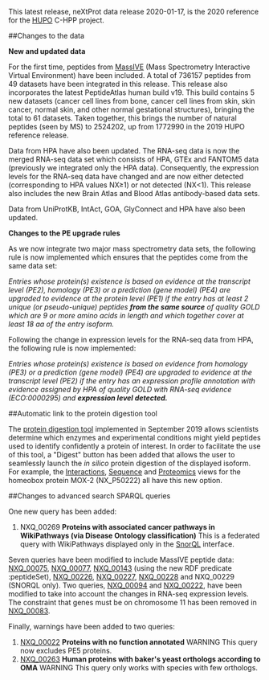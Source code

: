 This latest release, neXtProt data release 2020-01-17, is the 2020 reference for the [HUPO](https://www.hupo.org/) C-HPP project.

##Changes to the data

**New and updated data**

For the first time, peptides from [MassIVE](https://massive.ucsd.edu/ProteoSAFe/static/massive.jsp) (Mass Spectrometry Interactive Virtual Environment) have been included. A total of 736157 peptides from 49 datasets have been integrated in this release. This release also incorporates the latest PeptideAtlas human build v19. This build contains 5 new datasets (cancer cell lines from bone, cancer cell lines from skin, skin cancer, normal skin, and other normal gestational structures), bringing the total to 61 datasets. Taken together, this brings the number of natural peptides (seen by MS) to 2524202, up from 1772990 in the 2019 HUPO reference release.

Data from HPA have also been updated. The RNA-seq data is now the merged RNA-seq data set which consists of HPA, GTEx and FANTOM5 data (previously we integrated only the HPA data). Consequently, the expression levels for the RNA-seq data have changed and are now either detected (corresponding to HPA values NX&ge;1) or not detected (NX<1). This release also includes the new Brain Atlas and Blood Atlas antibody-based data sets.

Data from UniProtKB, IntAct, GOA, GlyConnect and HPA have also been updated.

**Changes to the PE upgrade rules**

As we now integrate two major mass spectrometry data sets, the following rule is now implemented which ensures that the peptides come from the same data set:

_Entries whose protein(s) existence is based on evidence at the transcript level (PE2), homology (PE3) or a prediction (gene model) (PE4) are upgraded to evidence at the protein level (PE1) if the entry has at least 2 unique (or pseudo-unique) peptides **from the same source** of quality GOLD which are 9 or more amino acids in length and which together cover at least 18 aa of the entry isoform._

Following the change in expression levels for the RNA-seq data from HPA, the following rule is now implemented:

_Entries whose protein(s) existence is based on evidence from homology (PE3) or a prediction (gene model) (PE4) are upgraded to evidence at the transcript level (PE2) if the entry has an expression profile annotation with evidence assigned by HPA of quality GOLD with RNA-seq evidence (ECO:0000295) and **expression level detected.**_

##Automatic link to the protein digestion tool

The [protein digestion tool](../tools/protein-digestion) implemented in September 2019 allows scientists determine which enzymes and experimental conditions might yield peptides used to identify confidently a protein of interest. In order to facilitate the use of this tool, a &quot;Digest&quot; button has been added that allows the user to seamlessly launch the _in silico_ protein digestion of the displayed isoform. For example, the [Interactions](../entry/NX_P50222/interactions), [Sequence](../entry/NX_P50222/sequence) and [Proteomics](../entry/NX_P50222/proteomics) views for the homeobox protein MOX-2 (NX_P50222) all have this new option.

##Changes to advanced search SPARQL queries

One new query has been added:

1. NXQ\_00269 **Proteins with associated cancer pathways in WikiPathways (via Disease Ontology classification)** This is a federated query with WikiPathways displayed only in the [SnorQL](https://snorql.nextprot.org/) interface.

Seven queries have been modified to include MassIVE peptide data: [NXQ\_00075](../proteins/search?mode=advanced&queryId=NXQ_00075), [NXQ\_00077](../proteins/search?mode=advanced&queryId=NXQ_00077), [NXQ\_00143](../proteins/search?mode=advanced&queryId=NXQ_00143) (using the new RDF predicate :peptideSet), [NXQ\_00226](../proteins/search?mode=advanced&queryId=NXQ_00226), [NXQ\_00227](../proteins/search?mode=advanced&queryId=NXQ_00227), [NXQ\_00228](../proteins/search?mode=advanced&queryId=NXQ_00228) and NXQ\_00229 (SNORQL only). Two queries, [NXQ\_00094](../proteins/search?mode=advanced&queryId=NXQ_00094) and [NXQ\_00222](../proteins/search?mode=advanced&queryId=NXQ_00222), have been modified to take into account the changes in RNA-seq expression levels. The constraint that genes must be on chromosome 11 has been removed in [NXQ\_00083](../proteins/search?mode=advanced&queryId=NXQ_00083).

Finally, warnings have been added to two queries:

1. [NXQ\_00022](../proteins/search?mode=advanced&queryId=NXQ_00022) **Proteins with no function annotated** WARNING This query now excludes PE5 proteins.
2. [NXQ\_00263](../proteins/search?mode=advanced&queryId=NXQ_00263) **Human proteins with baker's yeast orthologs according to OMA** WARNING This  query only works with species with few orthologs.
